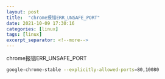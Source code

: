 ```yaml
---
layout: post
title:  "chrome报错ERR_UNSAFE_PORT"
date: 2021-10-09 17:30:16
categories: [linux]
tags: [linux]
excerpt_separator: <!--more-->
---
```

chrome报错ERR_UNSAFE_PORT
<!--more-->


```bash
google-chrome-stable --explicitly-allowed-ports=80,10080
```